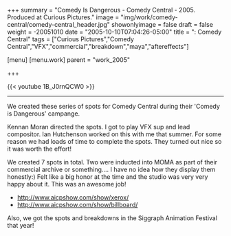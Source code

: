 +++
summary = "Comedy Is Dangerous - Comedy Central - 2005. Produced at Curious Pictures."
image = "img/work/comedy-central/comedy-central_header.jpg"
showonlyimage = false
draft = false
weight = -20051010
date = "2005-10-10T07:04:26-05:00"
title = ": Comedy Central"
tags = ["Curious Pictures","Comedy Central","VFX","commercial","breakdown","maya","aftereffects"]

[menu]
  [menu.work]
    parent = "work_2005"

+++

{{< youtube 1B_J0rnQCW0 >}}

---


We created these series of spots for Comedy Central during their 'Comedy is Dangerous' campange.

Kennan Moran directed the spots. I got to play VFX sup and lead compositor. Ian Hutchenson worked on this with me that summer. For some reason we had loads of time to complete the spots. They turned out nice so it was worth the effort!

We created 7 spots in total. Two were inducted into MOMA as part of their commercial archive or something.... I have no idea how they display them honestly:) Felt like a big honor at the time and the studio was very very happy about it. This was an awesome job!

- http://www.aicpshow.com/show/xerox/
- http://www.aicpshow.com/show/billboard/



Also, we got the spots and breakdowns in the Siggraph Animation Festival that year!
